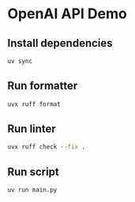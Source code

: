 # OpenAI API Demo

## Install dependencies

```bash
uv sync
```

## Run formatter

```bash
uvx ruff format
```

## Run linter

```bash
uvx ruff check --fix .
```

## Run script

```bash
uv run main.py
```
